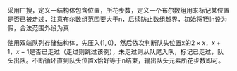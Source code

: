 采用广搜，定义一结构体包含位置，所花步数，定义一个布尔数组用来标记某位置是否已被走过，注意布尔数组范围要大于n，后续防止数组越界，初始将1到n设为假，合法范围外设为真  

使用双端队列存储结构体，先压入$(1,0)$，然后依次判断队头位置x的$2\times x$，$x+1$，$x-1$是否已走过（走过则跳过该例），未走过则从队尾入队，标记已走过，队头出队。不断循环直到队头位置x恰好等于n结束，输出队头元素所花步数即可。